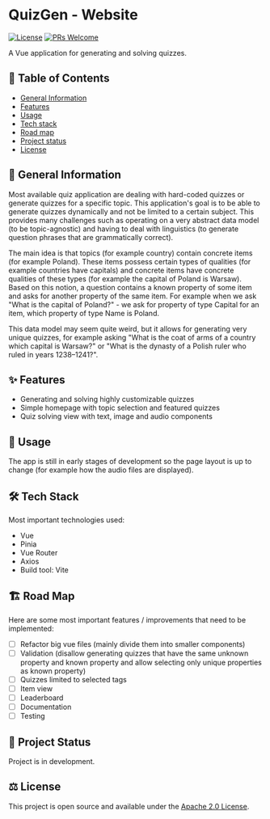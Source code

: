 # QuizGen - Website

[![License](https://img.shields.io/badge/License-Apache%202.0-blue.svg)](https://opensource.org/licenses/Apache-2.0)
[![PRs Welcome](https://img.shields.io/badge/PRs-welcome-brightgreen.svg)](http://makeapullrequest.com)

A Vue application for generating and solving quizzes.

## 📖 Table of Contents

- [General Information](https://github.com/mslabek/quizgen-website#-general-information)
- [Features](https://github.com/mslabek/quizgen-website#-features)
- [Usage](https://github.com/mslabek/quizgen-website#-usage)
- [Tech stack](https://github.com/mslabek/quizgen-website#-tech-stack)
- [Road map](https://github.com/mslabek/quizgen-website#%EF%B8%8F-road-map)
- [Project status](https://github.com/mslabek/quizgen-website#-project-status)
- [License](https://github.com/mslabek/quizgen-website#%EF%B8%8F-license)

## 📝 General Information

Most available quiz application are dealing with hard-coded quizzes or generate quizzes for a specific topic. This application's goal is to be able to generate quizzes dynamically and not be limited to a certain subject. This provides many challenges such as operating on a very abstract data model (to be topic-agnostic) and having to deal with linguistics (to generate question phrases that are grammatically correct).

The main idea is that topics (for example country) contain concrete items (for example Poland). These items possess certain types of qualities (for example countries have capitals) and concrete items have concrete qualities of these types (for example the capital of Poland is Warsaw). Based on this notion, a question contains a known property of some item and asks for another property of the same item. For example when we ask "What is the capital of Poland?" - we ask for property of type Capital for an item, which property of type Name is Poland.

This data model may seem quite weird, but it allows for generating very unique quizzes, for example asking "What is the coat of arms of a country which capital is Warsaw?" or "What is the dynasty of a Polish ruler who ruled in years 1238–1241?".

## ✨ Features

- Generating and solving highly customizable quizzes
- Simple homepage with topic selection and featured quizzes
- Quiz solving view with text, image and audio components

## 🎡 Usage

The app is still in early stages of development so the page layout is up to change (for example how the audio files are displayed).

## 🛠 Tech Stack

Most important technologies used:

- Vue
- Pinia
- Vue Router
- Axios
- Build tool: Vite

## 🏗️ Road Map

Here are some most important features / improvements that need to be implemented:

- [ ] Refactor big vue files (mainly divide them into smaller components)
- [ ] Validation (disallow generating quizzes that have the same unknown property and known property and allow selecting only unique properties as known property)
- [ ] Quizzes limited to selected tags
- [ ] Item view
- [ ] Leaderboard
- [ ] Documentation
- [ ] Testing

## 🌱 Project Status

Project is in development.

## ⚖️ License

This project is open source and available under the [Apache 2.0 License](https://www.apache.org/licenses/LICENSE-2.0).
